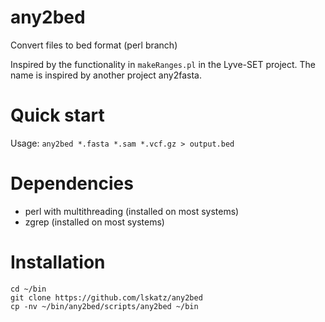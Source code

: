 # any2bed
Convert files to bed format (perl branch)

Inspired by the functionality in `makeRanges.pl` in the Lyve-SET project.
The name is inspired by another project any2fasta.

# Quick start

Usage: `any2bed *.fasta *.sam *.vcf.gz > output.bed`

# Dependencies

* perl with multithreading (installed on most systems)
* zgrep (installed on most systems)

# Installation

    cd ~/bin
    git clone https://github.com/lskatz/any2bed
    cp -nv ~/bin/any2bed/scripts/any2bed ~/bin

